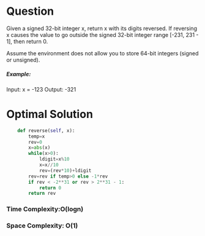 # Question
Given a signed 32-bit integer x, return x with its digits reversed. If reversing x causes the value to go outside the signed 32-bit integer range [-231, 231 - 1], then return 0.

Assume the environment does not allow you to store 64-bit integers (signed or unsigned).
##### Example:
Input: x = -123
Output: -321

# Optimal Solution

``` python
    def reverse(self, x):
        temp=x
        rev=0
        x=abs(x)
        while(x>0):
            ldigit=x%10
            x=x//10
            rev=(rev*10)+ldigit
        rev=rev if temp>0 else -1*rev
        if rev < -2**31 or rev > 2**31 - 1:
            return 0
        return rev
```
### Time Complexity:O(logn)
### Space Complexity: O(1)
